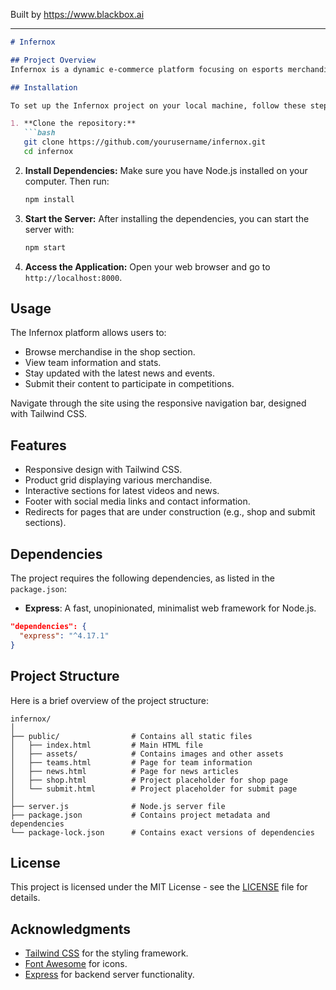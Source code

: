
Built by https://www.blackbox.ai

---

```markdown
# Infernox

## Project Overview
Infernox is a dynamic e-commerce platform focusing on esports merchandise, featuring an interactive interface built with modern web technologies. Users can browse through a range of products, including jerseys, hoodies, and other accessories, while also engaging with the latest news and videos related to esports tournaments and events.

## Installation

To set up the Infernox project on your local machine, follow these steps:

1. **Clone the repository:**
   ```bash
   git clone https://github.com/yourusername/infernox.git
   cd infernox
   ```

2. **Install Dependencies:**
   Make sure you have Node.js installed on your computer. Then run:
   ```bash
   npm install
   ```

3. **Start the Server:**
   After installing the dependencies, you can start the server with:
   ```bash
   npm start
   ```

4. **Access the Application:**
   Open your web browser and go to `http://localhost:8000`.

## Usage
The Infernox platform allows users to:

- Browse merchandise in the shop section.
- View team information and stats.
- Stay updated with the latest news and events.
- Submit their content to participate in competitions.

Navigate through the site using the responsive navigation bar, designed with Tailwind CSS.

## Features
- Responsive design with Tailwind CSS.
- Product grid displaying various merchandise.
- Interactive sections for latest videos and news.
- Footer with social media links and contact information.
- Redirects for pages that are under construction (e.g., shop and submit sections).

## Dependencies
The project requires the following dependencies, as listed in the `package.json`:
- **Express**: A fast, unopinionated, minimalist web framework for Node.js.
  
```json
"dependencies": {
  "express": "^4.17.1"
}
```

## Project Structure
Here is a brief overview of the project structure:

```
infernox/
│
├── public/                # Contains all static files
│   ├── index.html         # Main HTML file
│   ├── assets/            # Contains images and other assets
│   ├── teams.html         # Page for team information
│   ├── news.html          # Page for news articles
│   ├── shop.html          # Project placeholder for shop page
│   └── submit.html        # Project placeholder for submit page
│
├── server.js              # Node.js server file
├── package.json           # Contains project metadata and dependencies
└── package-lock.json      # Contains exact versions of dependencies
```

## License
This project is licensed under the MIT License - see the [LICENSE](LICENSE) file for details.

## Acknowledgments
- [Tailwind CSS](https://tailwindcss.com/) for the styling framework.
- [Font Awesome](https://fontawesome.com/) for icons.
- [Express](https://expressjs.com/) for backend server functionality.
```